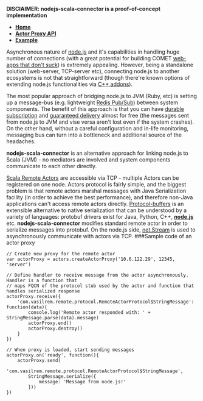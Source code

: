 **DISClAIMER: nodejs-scala-connector is a proof-of-concept implementation**

* **[Home](http://github.com/remeniuk/nodejs-scala-connector/wiki)**
* **[Actor Proxy API](http://github.com/remeniuk/nodejs-scala-connector/wiki/Actor-Proxy-API)**
* **[Example](http://github.com/remeniuk/nodejs-scala-connector/wiki/Example)**

Asynchronous nature of [node.js](http://nodejs.org/) and it's capabilities in handling huge number of connections (with a great potential for building COMET [web-apps that don't suck](http://news.ycombinator.com/item?id=1088699)) is extremely appealing. However, being a standalone solution (web-server, TCP-server etc), connecting node.js to another ecosystems is not that straightforward (though there're known options of extending node.js functionalities via [C++ addons](http://nodejs.org/api.html#addons-326)).

The most popular approach of bridging node.js to JVM (Ruby, etc) is setting up a message-bus (e.g. lightweight  [Redis Pub/Sub](http://code.google.com/p/redis/wiki/PublishSubscribe)) between system components. The benefit of this approach is that you can have [durable subscription](http://www.eaipatterns.com/DurableSubscription.html) and [guaranteed delivery](http://www.eaipatterns.com/GuaranteedMessaging.html) almost for free (the messages sent from node.js to JVM and vise versa aren't lost even if the system crashes). On the other hand, without a careful configuration and in-life monitoring, messaging bus can turn into a bottleneck and additional source of the headaches.

**nodejs-scala-connector** is an alternative approach for linking node.js to Scala (JVM) - no mediators are involved and system components communicate to each other directly.

[Scala Remote Actors](http://www.scala-lang.org/api/current/scala/actors/remote/RemoteActor$.html) are accessible via TCP - multiple Actors can be registered on one node. Actors protocol is fairly simple, and the biggest problem is that remote actors marshal messages with Java Serialization facility (in order to achieve the best performance), and therefore non-Java applications can't access remote actors directly.
[Protocol-buffers](http://code.google.com/p/protobuf/) is an extensible alternative to native serialization that can be understood by a variety of languages: protobuf drivers exist for Java, Python, C++, **[node.js](http://code.google.com/p/protobuf-for-node/)** etc.
**nodejs-scala-connector** modifies standard remote actor in order to serialize messages into protobuf. On the node.js side, [net.Stream](http://nodejs.org/api.html#net-stream-225) is used to asynchronously communicate with actors via TCP.
###Sample code of an actor proxy


    // Create new proxy for the remote actor
    var actorProxy = actors.createActorProxy('10.6.122.29', 12345, 'server')

    // Define handler to receive message from the actor asynchronously. Handler is a function that
    // maps FQCN of the protocol stub used by the actor and function that handles serialized response
    actorProxy.receive({
        'com.vasilrem.remote.protocol.RemoteActorProtocol$StringMessage': function(data){
            console.log('Remote actor responded with: ' + StringMessage.parse(data).message)
            actorProxy.end()
            actorProxy.destroy()
        }
    })

    // When proxy is loaded, start sending messages
    actorProxy.on('ready', function(){
        actorProxy.send(
            'com.vasilrem.remote.protocol.RemoteActorProtocol$StringMessage',
            StringMessage.serialize({
                message: 'Message from node.js!'
            }))
    })
